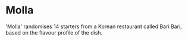 # Molla
'Molla' randomises 14 starters from a Korean restaurant called Bari Bari, based on the flavour profile of the dish.

